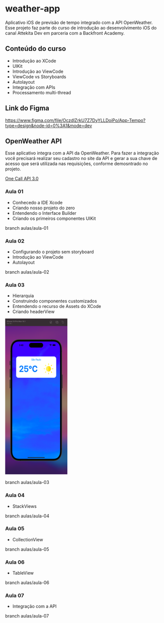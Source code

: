 # weather-app

Aplicativo iOS de previsão de tempo integrado com a API OpenWeather. Esse projeto faz parte do curso de introdução ao desenvolvimento iOS do canal Attekita Dev em parceria com a Backfront Academy.


## Conteúdo do curso

- Introdução ao XCode
- UIKit
- Introdução ao ViewCode
- ViewCode vs Storyboards
- Autolayout
- Integração com APIs
- Processamento multi-thread

## Link do Figma
https://www.figma.com/file/OczdlZrkU7Z7DyYLLDoiPo/App-Tempo?type=design&node-id=0%3A1&mode=dev


## OpenWeather API

Esse aplicativo integra com a API da OpenWeather. Para fazer a integração você precisará realizar seu cadastro no site da API e gerar a sua chave de acesso que será utilizada nas requisições, conforme demosntrado no projeto.

[One Call API 3.0](https://openweathermap.org/api)

### Aula 01
- Conhecedo a IDE Xcode
- Criando nosso projeto do zero
- Entendendo o Interface Builder
- Criando os primeiros componentes UIKit

branch aulas/aula-01

### Aula 02
- Configurando o projeto sem storyboard
- Introdução ao ViewCode
- Autolayout

branch aulas/aula-02

### Aula 03
- Hierarquia
- Construindo componentes customizados
- Entendendo o recurso de Assets do XCode
- Criando headerView

<img src="images-readme/aula-03.png" width="200" height="500">

branch aulas/aula-03

### Aula 04
- StackViews

branch aulas/aula-04

### Aula 05
- CollectionView

branch aulas/aula-05

### Aula 06
- TableView

branch aulas/aula-06

### Aula 07
- Integração com a API

branch aulas/aula-07
